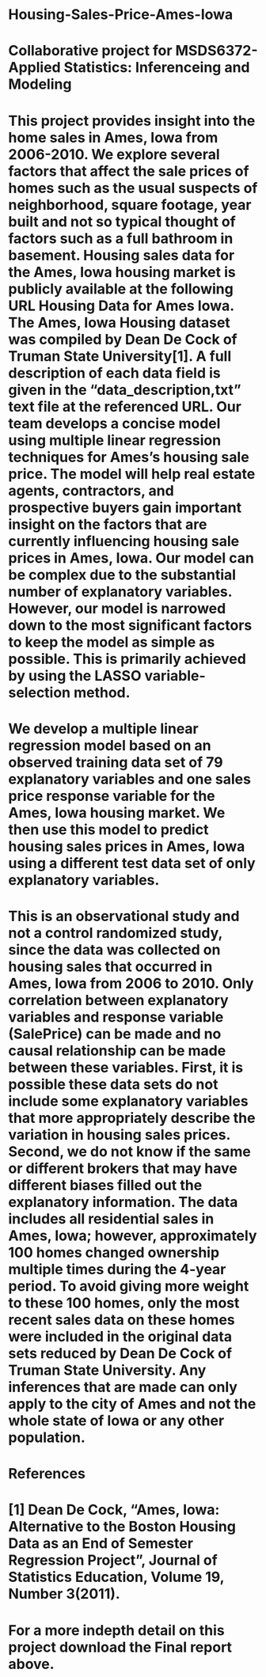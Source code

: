 # Housing-Sales-Price-Ames-Iowa
# Collaborative project for MSDS6372-Applied Statistics: Inferenceing and Modeling

# This project provides insight into the home sales in Ames, Iowa from 2006-2010.  We explore several factors that affect the sale prices of homes such as the usual suspects of neighborhood, square footage, year built and not so typical thought of factors such as a full bathroom in basement. Housing sales data for the Ames, Iowa housing market is publicly available at the following URL  Housing Data for Ames Iowa.  The Ames, Iowa Housing dataset was compiled by Dean De Cock of Truman State University[1].  A full description of each data field is given in the “data_description,txt” text file at the referenced URL.  Our team develops a concise model using multiple linear regression techniques for Ames’s housing sale price. The model will help real estate agents, contractors, and prospective buyers gain important insight on the factors that are currently influencing housing sale prices in Ames, Iowa. Our model can be complex due to the substantial number of explanatory variables.  However, our model is narrowed down to the most significant factors to keep the model as simple as possible. This is primarily achieved by using the LASSO variable-selection method.

# We develop a multiple linear regression model based on an observed training data set of 79 explanatory variables and one sales price response variable for the Ames, Iowa housing market.  We then use this model to predict housing sales prices in Ames, Iowa using a different test data set of only explanatory variables.

# This is an observational study and not a control randomized study, since the data was collected on housing sales that occurred in Ames, Iowa from 2006 to 2010. Only correlation between explanatory variables and response variable (SalePrice) can be made and no causal relationship can be made between these variables. First, it is possible these data sets do not include some explanatory variables that more appropriately describe the variation in housing sales prices.  Second, we do not know if the same or different brokers that may have different biases filled out the explanatory information. The data includes all residential sales in Ames, Iowa; however, approximately 100 homes changed ownership multiple times during the 4-year period.  To avoid giving more weight to these 100 homes, only the most recent sales data on these homes were included in the original data sets reduced by Dean De Cock of Truman State University. Any inferences that are made can only apply to the city of Ames and not the whole state of Iowa or any other population.

# References
# [1] Dean De Cock, “Ames, Iowa: Alternative to the Boston Housing Data as an End of Semester Regression Project”, Journal of Statistics Education, Volume 19, Number 3(2011).

# For a more indepth detail on this project download the Final report above.
